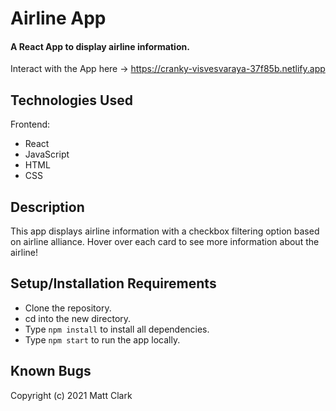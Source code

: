 # Airline App

#### A React App to display airline information.

Interact with the App here -> https://cranky-visvesvaraya-37f85b.netlify.app

## Technologies Used

Frontend:
* React
* JavaScript
* HTML
* CSS

## Description

This app displays airline information with a checkbox filtering option based on airline alliance.  Hover over each card to see more information about the airline!

## Setup/Installation Requirements
* Clone the repository.
* cd into the new directory.
* Type `npm install` to install all dependencies.
* Type `npm start` to run the app locally.

## Known Bugs

Copyright (c) 2021 Matt Clark
